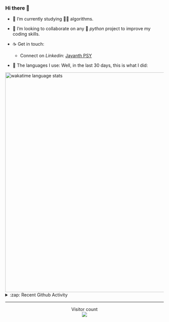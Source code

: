 ### Hi there 👋

- 🌱 I’m currently studying 🏇🏼  algorithms.

- 👯 I’m looking to collaborate on any :snake: *python* project to improve my coding skills.

- ☕ Get in touch:
  +  Connect on *Linkedin*: [Jayanth PSY](https://www.linkedin.com/in/jayanth-p-b3924812a/)

<!--- ⚡ Fun fact: *Python* is older than *C++* and *Java*. -->

- :memo: The languages I use: Well, in the last 30 days, this is what I did:

<img src="https://wakatime.com/share/@j_tesla/4d0b7d1e-6b31-4b03-accf-374d3ed5433f.png" alt="wakatime language stats" width="700"/>

<details>
  <summary>:zap: Recent Github Activity</summary>
  
<!--START_SECTION:activity-->
1. ❌ Closed PR [#12](https://github.com/j-tesla/tic-tac-toe/pull/12) in [j-tesla/tic-tac-toe](https://github.com/j-tesla/tic-tac-toe)
2. 🗣 Commented on [#12](https://github.com/j-tesla/tic-tac-toe/issues/12) in [j-tesla/tic-tac-toe](https://github.com/j-tesla/tic-tac-toe)
3. 🗣 Commented on [#12](https://github.com/j-tesla/tic-tac-toe/issues/12) in [j-tesla/tic-tac-toe](https://github.com/j-tesla/tic-tac-toe)
4. 🎉 Merged PR [#20](https://github.com/j-tesla/space-shooter/pull/20) in [j-tesla/space-shooter](https://github.com/j-tesla/space-shooter)
5. 🗣 Commented on [#20](https://github.com/j-tesla/space-shooter/issues/20) in [j-tesla/space-shooter](https://github.com/j-tesla/space-shooter)
<!--END_SECTION:activity-->

</details>

-----

<p align="center"> 
  Visitor count<br>
  <img src="https://profile-counter.glitch.me/j-tesla/count.svg" />
</p>












<!--
**j-tesla/j-tesla** is a ✨ _special_ ✨ repository because its `README.md` (this file) appears on your GitHub profile.

Here are some ideas to get you started:

- 🔭 I’m currently working on ...
- 🌱 I’m currently learning ...
- 👯 I’m looking to collaborate on ...
- 🤔 I’m looking for help with ...
- 💬 Ask me about ...
- 📫 How to reach me: ...
- 😄 Pronouns: ...
- ⚡ Fun fact: ...
-->

